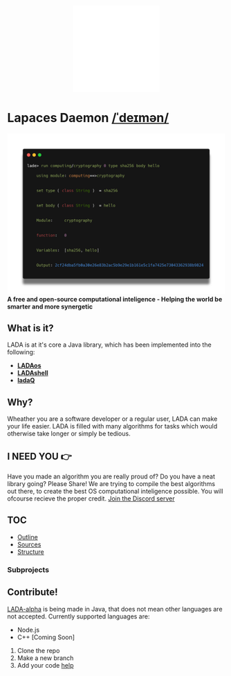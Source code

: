 <p align="center"><img src="./design/logo1-white.svg" width="200px"/></p>

# Lapaces Daemon [/ˈdeɪmən/](http://ipa-reader.xyz/?text=%20%2F%CB%88de%C9%AAm%C9%99n%2F)
![main](./design/hash1.png)
**A free and open-source computational inteligence - Helping the world be smarter and more synergetic**
## What is it?
LADA is at it's core a Java library, which has been implemented into the following:
- **[LADAos](https://github.com/danalves24com/LADAos)**
- **[LADAshell](./source/LADA-shell)**
- **[ladaQ](./source/Q)**

## Why?
Wheather you are a software developer or a regular user, LADA can make your life easier. LADA is filled with many algorithms for tasks which would otherwise take longer or simply be tedious.

## I NEED YOU 👉
Have you made an algorithm you are really proud of? Do you have a neat library going? Please Share! We are trying to compile the best algorithms out there, to create the best OS computational inteligence possible. You will ofcourse recieve the proper credit.
[Join the Discord server](https://discord.gg/aYxmTPHx)

## TOC
- [Outline](./org-files/outline_/outline.org)
- [Sources](./org-files/sources_/sources.org)
- [Structure](./org-files/sources_/structure.txt)

### Subprojects


## Contribute!
[LADA-alpha](./source/LADA-alpha) is being made in Java, that does not mean other languages are not accepted. Currently supported languages are:
- Node.js
- C++ [Coming Soon]

1. Clone the repo
2. Make a new branch
3. Add your code [help](./org-files/contrib.md)
